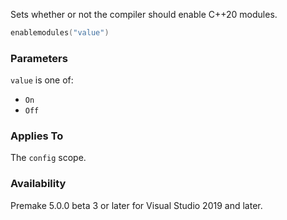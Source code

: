 Sets whether or not the compiler should enable C++20 modules.

```lua
enablemodules("value")
```

### Parameters ###

`value` is one of:

- `On`
- `Off`

### Applies To ###

The `config` scope.

### Availability ###

Premake 5.0.0 beta 3 or later for Visual Studio 2019 and later.
